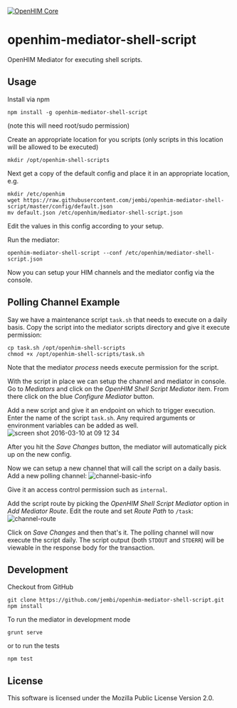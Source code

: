 [![OpenHIM Core](https://img.shields.io/badge/openhim--core-1.5%2B-brightgreen.svg)](http://openhim.readthedocs.org/en/latest/user-guide/versioning.html)

# openhim-mediator-shell-script
OpenHIM Mediator for executing shell scripts.

## Usage
Install via npm
```
npm install -g openhim-mediator-shell-script
```
(note this will need root/sudo permission)

Create an appropriate location for you scripts (only scripts in this location will be allowed to be executed)
```
mkdir /opt/openhim-shell-scripts
```
Next get a copy of the default config and place it in an appropriate location, e.g.
```
mkdir /etc/openhim
wget https://raw.githubusercontent.com/jembi/openhim-mediator-shell-script/master/config/default.json
mv default.json /etc/openhim/mediator-shell-script.json
```
Edit the values in this config according to your setup.

Run the mediator:
```
openhim-mediator-shell-script --conf /etc/openhim/mediator-shell-script.json
```

Now you can setup your HIM channels and the mediator config via the console.

## Polling Channel Example
Say we have a maintenance script `task.sh` that needs to execute on a daily basis. Copy the script into the mediator scripts directory and give it execute permission:
```
cp task.sh /opt/openhim-shell-scripts
chmod +x /opt/openhim-shell-scripts/task.sh
```
Note that the mediator *process* needs execute permission for the script.

With the script in place we can setup the channel and mediator in console. Go to *Mediators* and click on the *OpenHIM Shell Script Mediator* item. From there click on the blue *Configure Mediator* button.

Add a new script and give it an endpoint on which to trigger execution. Enter the name of the script `task.sh`. Any required arguments or environment variables can be added as well.
![screen shot 2016-03-10 at 09 12 34](https://cloud.githubusercontent.com/assets/1872071/13662056/4ab49908-e6a0-11e5-90d3-bb10298bf95b.png)

After you hit the *Save Changes* button, the mediator will automatically pick up on the new config.

Now we can setup a new channel that will call the script on a daily basis. Add a new polling channel:
![channel-basic-info](https://cloud.githubusercontent.com/assets/1872071/13661621/f0066d2c-e69c-11e5-9e8c-b7b7ad5c15b8.png)

Give it an access control permission such as `internal`.

Add the script route by picking the *OpenHIM Shell Script Mediator* option in *Add Mediator Route*. Edit the route and set *Route Path* to `/task`:
![channel-route](https://cloud.githubusercontent.com/assets/1872071/13661539/0907ab20-e69c-11e5-807a-d82ac6339dc1.png)

Click on *Save Changes* and then that's it. The polling channel will now execute the script daily. The script output (both `STDOUT` and `STDERR`) will be viewable in the response body for the transaction.

## Development
Checkout from GitHub
```
git clone https://github.com/jembi/openhim-mediator-shell-script.git
npm install
```
To run the mediator in development mode
```
grunt serve
```
or to run the tests
```
npm test
```

## License
This software is licensed under the Mozilla Public License Version 2.0.
